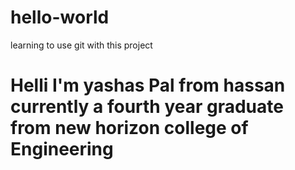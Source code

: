 # hello-world
learning to use git with this project

# Helli I'm yashas Pal from hassan currently a fourth year graduate from new horizon college of Engineering
